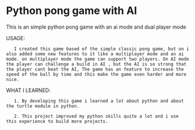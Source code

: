 # Python pong game with AI

 This is an simple python pong game with an ai mode and dual player mode


USAGE:


       I created this game based of the simple classic pong game, but on i also added some new features to it like a multiplayer mode and an ai mode. on multiplayer mode the game can support two players. On AI mode the player can challenge a build in AI , but the AI is so strong that the player cant beat the AI, The game has an feature to increase the speed of the ball by time and this make the game even harder and more nice.


WHAT I LEARNED:


       1. By developing this game i learned a lot about python and about the turtle module in python.
       
       2. This project improved my python skills quite a lot and i use this experience to build more projects.

      